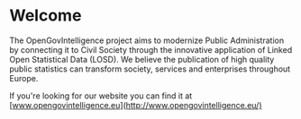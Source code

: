 # Welcome

The OpenGovIntelligence project aims to modernize Public
Administration by connecting it to Civil Society through the
innovative application of Linked Open Statistical Data (LOSD). We
believe the publication of high quality public statistics can
transform society, services and enterprises throughout Europe.

If you're looking for our website you can find it at
[www.opengovintelligence.eu](http://www.opengovintelligence.eu/)

